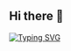 ## Hi there 👋
[![Typing SVG](https://readme-typing-svg.demolab.com/?lines=Hi!+welcome+to+my+profile;I'm+Pau+a+web+dev+student)](https://git.io/typing-svg)
  <!--
**paugalpor/paugalpor** is a ✨ _special_ ✨ repository because its `README.md` (this file) appears on your GitHub profile.

Here are some ideas to get you started:

- 🔭 I’m currently working on ...
- 🌱 I’m currently learning ...
- 👯 I’m looking to collaborate on ...
- 🤔 I’m looking for help with ...
- 💬 Ask me about ...
- 📫 How to reach me: ...
- 😄 Pronouns: ...
- ⚡ Fun fact: ...
-->
